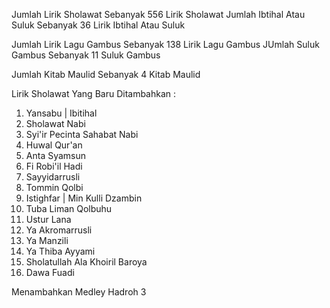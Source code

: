 Jumlah Lirik Sholawat Sebanyak 556 Lirik Sholawat
Jumlah Ibtihal Atau Suluk Sebanyak 36 Lirik Ibtihal Atau Suluk

Jumlah Lirik Lagu Gambus Sebanyak 138 Lirik Lagu Gambus
JUmlah Suluk Gambus Sebanyak 11 Suluk Gambus

Jumlah Kitab Maulid Sebanyak 4 Kitab Maulid

Lirik Sholawat Yang Baru Ditambahkan :
1. Yansabu | Ibitihal
2. Sholawat Nabi
3. Syi'ir Pecinta Sahabat Nabi
4. Huwal Qur'an
5. Anta Syamsun
6. Fi Robi'il Hadi
7. Sayyidarrusli
8. Tommin Qolbi
9. Istighfar | Min Kulli Dzambin
10. Tuba Liman Qolbuhu
11. Ustur Lana
12. Ya Akromarrusli
13. Ya Manzili
14. Ya Thiba Ayyami
15. Sholatullah Ala Khoiril Baroya
16. Dawa Fuadi

Menambahkan Medley Hadroh 3